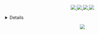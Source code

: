<p align="center">
  <a href="https://github.com/R-dVL">
    <img src="http://github-profile-summary-cards.vercel.app/api/cards/profile-details?username=R-dVL&theme=transparent" />
  </a>
  <a href="https://github.com/R-dVL">
    <img src="https://github-readme-streak-stats.herokuapp.com/?user=R-dVL&hide_border=true&card_width=338&theme=transparent" />
  </a>
  <a href="https://github.com/R-dVL">
    <img src="http://github-profile-summary-cards.vercel.app/api/cards/stats?username=R-dVL&theme=transparent" />
  </a>
  <a href="https://github.com/R-dVL">
    <img src="https://github-readme-stats.vercel.app/api/top-langs/?username=R-dVL&card_width=699&hide_border=true&theme=transparent" />
  </a>
</p>

<details>
<h1 align="center">Hi!✌️</h1>

<p align="center">
    <b>Welcome to my page!</b><br><br>
    <i>
        I'm Raúl,<br>
        Currently working in automation but..<br>
        In my free time I like to create domotic applications with PLCs and microcontrollers!<br>
    </i><br>
    <a href="https://www.linkedin.com/in/r-dvl/">
        <img src="https://img.shields.io/badge/LinkedIn-blue?style=flat-square&logo=linkedin" alt="LinkedIn">
    </a>
</p>

### Languages
[![Python](https://img.shields.io/badge/python-black?style=for-the-badge&logo=python)](https://github.com/R-dVL)
[![JavaScript](https://img.shields.io/badge/javascript-black?style=for-the-badge&logo=javascript)](https://github.com/R-dVL)
[![Java](https://img.shields.io/badge/java-black?style=for-the-badge&logo=openjdk)](https://github.com/R-dVL)
[![Groovy](https://img.shields.io/badge/groovy-black?style=for-the-badge&logo=apachegroovy)](https://github.com/R-dVL)
[![C#](https://img.shields.io/badge/csharp-black?style=for-the-badge&logo=csharp)](https://github.com/R-dVL)
[![C++](https://img.shields.io/badge/C++-black?style=for-the-badge&logo=cplusplus)](https://github.com/R-dVL)
[![Bash](https://img.shields.io/badge/bash-black?style=for-the-badge&logo=gnu-bash&logoColor=white)](https://github.com/R-dVL)
[![SQL](https://img.shields.io/badge/sql-black?style=for-the-badge&logo=mysql)](https://github.com/R-dVL)

### Automation
[![Jenkins](https://img.shields.io/badge/jenkins-black?style=for-the-badge&logo=jenkins)](https://github.com/R-dVL)
[![Ansible](https://img.shields.io/badge/ansible-black?style=for-the-badge&logo=ansible)](https://github.com/R-dVL)
[![Terraform](https://img.shields.io/badge/terraform-black?style=for-the-badge&logo=terraform)](https://github.com/R-dVL)

### Technologies & Frameworks
[![Django](https://img.shields.io/badge/django-black?style=for-the-badge&logo=django)](https://github.com/R-dVL)
[![.Net](https://img.shields.io/badge/.net-black?style=for-the-badge&logo=.net)](https://github.com/R-dVL)
[![NodeJS](https://img.shields.io/badge/node.js-black?style=for-the-badge&logo=node.js)](https://github.com/R-dVL)
[![Docker](https://img.shields.io/badge/docker-black?style=for-the-badge&logo=docker)](https://github.com/R-dVL)

### Cloud
[![Azure](https://img.shields.io/badge/azure-black?style=for-the-badge&logo=microsoftazure)](https://github.com/R-dVL)
[![AWS](https://img.shields.io/badge/aws-black?style=for-the-badge&logo=amazonaws)](https://github.com/R-dVL)
### OS
[![Linux](https://img.shields.io/badge/linux-black?style=for-the-badge&logo=Linux)](https://github.com/R-dVL)
[![Windows](https://img.shields.io/badge/Windows-black?style=for-the-badge&logo=Windows)](https://github.com/R-dVL)
</details>

<p align="center">
  <a href="https://github.com/R-dVL">
    <img src="https://komarev.com/ghpvc/?username=R-dVL&color=blue&style=flat)" />
  </a>
</p>
